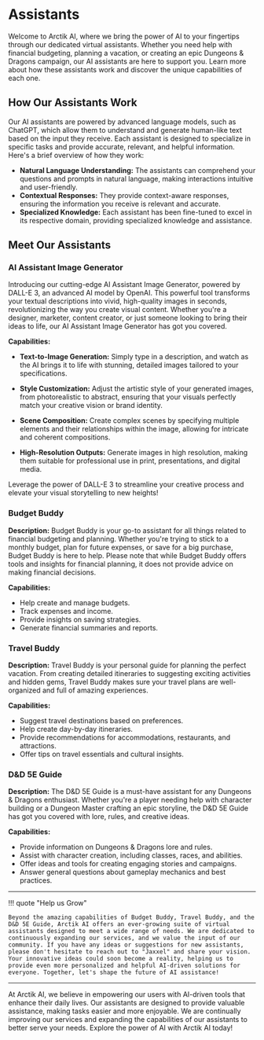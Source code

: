 # Assistants

Welcome to Arctik AI, where we bring the power of AI to your fingertips through our dedicated virtual assistants. Whether you need help with financial budgeting, planning a vacation, or creating an epic Dungeons & Dragons campaign, our AI assistants are here to support you. Learn more about how these assistants work and discover the unique capabilities of each one.

## How Our Assistants Work

Our AI assistants are powered by advanced language models, such as ChatGPT, which allow them to understand and generate human-like text based on the input they receive. Each assistant is designed to specialize in specific tasks and provide accurate, relevant, and helpful information. Here's a brief overview of how they work:

- **Natural Language Understanding:** The assistants can comprehend your questions and prompts in natural language, making interactions intuitive and user-friendly.
- **Contextual Responses:** They provide context-aware responses, ensuring the information you receive is relevant and accurate.
- **Specialized Knowledge:** Each assistant has been fine-tuned to excel in its respective domain, providing specialized knowledge and assistance.

## Meet Our Assistants

### AI Assistant Image Generator

Introducing our cutting-edge AI Assistant Image Generator, powered by DALL-E 3, an advanced AI model by OpenAI. This powerful tool transforms your textual descriptions into vivid, high-quality images in seconds, revolutionizing the way you create visual content. Whether you're a designer, marketer, content creator, or just someone looking to bring their ideas to life, our AI Assistant Image Generator has got you covered.

**Capabilities:**

- **Text-to-Image Generation:** Simply type in a description, and watch as the AI brings it to life with stunning, detailed images tailored to your specifications.

- **Style Customization:** Adjust the artistic style of your generated images, from photorealistic to abstract, ensuring that your visuals perfectly match your creative vision or brand identity.

- **Scene Composition:** Create complex scenes by specifying multiple elements and their relationships within the image, allowing for intricate and coherent compositions.

- **High-Resolution Outputs:** Generate images in high resolution, making them suitable for professional use in print, presentations, and digital media.

Leverage the power of DALL-E 3 to streamline your creative process and elevate your visual storytelling to new heights!


### Budget Buddy

**Description:** Budget Buddy is your go-to assistant for all things related to financial budgeting and planning. Whether you're trying to stick to a monthly budget, plan for future expenses, or save for a big purchase, Budget Buddy is here to help. Please note that while Budget Buddy offers tools and insights for financial planning, it does not provide advice on making financial decisions.

**Capabilities:**

- Help create and manage budgets.
- Track expenses and income.
- Provide insights on saving strategies.
- Generate financial summaries and reports.

### Travel Buddy

**Description:** Travel Buddy is your personal guide for planning the perfect vacation. From creating detailed itineraries to suggesting exciting activities and hidden gems, Travel Buddy makes sure your travel plans are well-organized and full of amazing experiences.

**Capabilities:**

- Suggest travel destinations based on preferences.
- Help create day-by-day itineraries.
- Provide recommendations for accommodations, restaurants, and attractions.
- Offer tips on travel essentials and cultural insights.

### D&D 5E Guide

**Description:** The D&D 5E Guide is a must-have assistant for any Dungeons & Dragons enthusiast. Whether you're a player needing help with character building or a Dungeon Master crafting an epic storyline, the D&D 5E Guide has got you covered with lore, rules, and creative ideas.

**Capabilities:**

- Provide information on Dungeons & Dragons lore and rules.
- Assist with character creation, including classes, races, and abilities.
- Offer ideas and tools for creating engaging stories and campaigns.
- Answer general questions about gameplay mechanics and best practices.

---

!!! quote "Help us Grow"

    Beyond the amazing capabilities of Budget Buddy, Travel Buddy, and the D&D 5E Guide, Arctik AI offers an ever-growing suite of virtual assistants designed to meet a wide range of needs. We are dedicated to continuously expanding our services, and we value the input of our community. If you have any ideas or suggestions for new assistants, please don't hesitate to reach out to "Jaxxel" and share your vision. Your innovative ideas could soon become a reality, helping us to provide even more personalized and helpful AI-driven solutions for everyone. Together, let's shape the future of AI assistance!

---

At Arctik AI, we believe in empowering our users with AI-driven tools that enhance their daily lives. Our assistants are designed to provide valuable assistance, making tasks easier and more enjoyable. We are continually improving our services and expanding the capabilities of our assistants to better serve your needs. Explore the power of AI with Arctik AI today!


